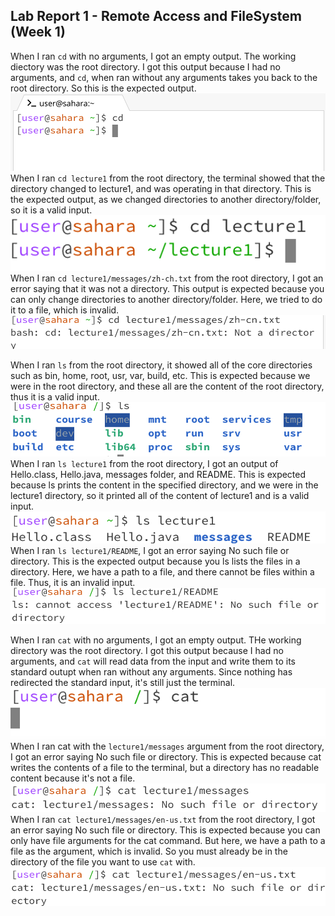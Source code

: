 ## Lab Report 1 - Remote Access and FileSystem (Week 1)

When I ran `cd` with no arguments, I got an empty output. The working diectory was the root directory. I got this output because I had no arguments, and `cd`, when ran without any arguments takes you back to the root directory. So this is the expected output.
![Image](image7.png)
When I ran `cd lecture1` from the root directory, the terminal showed that the directory changed to lecture1, and was operating in that directory. This is the expected output, as we changed directories to another directory/folder, so it is a valid input.
![Image](image8.png)
When I ran `cd lecture1/messages/zh-ch.txt` from the root directory, I got an error saying that it was not a directory. This output is expected because you can only change directories to another directory/folder. Here, we tried to do it to a file, which is invalid.
![Image](image1.png)



When I ran `ls` from the root directory, it showed all of the core directories such as bin, home, root, usr, var, build, etc. This is expected because we were in the root directory, and these all are the content of the root directory, thus it is a valid input. 
![Image](image9.png)
When I ran `ls lecture1` from the root directory, I got an output of Hello.class, Hello.java, messages folder, and README. This is expected because ls prints the content in the specified directory, and we were in the lecture1 directory, so it printed all of the content of lecture1 and is a valid input.
![Image](image6.png)
When I ran `ls lecture1/README`, I got an error saying No such file or directory. This is the expected output because you ls lists the files in a directory. Here, we have a path to a file, and there cannot be files within a file. Thus, it is an invalid input. 
![Image](image5.png)





When I ran `cat` with no arguments, I got an empty output. THe working directory was the root directory. I got this output because I had no arguments, and `cat` will read data from the input and write them to its standard outupt when ran without any arguments. Since nothing has redirected the standard input, it's still just the terminal.
![Image](image3.png)
When I ran cat with the `lecture1/messages` argument from the root directory, I got an error saying No such file or directory. This is expected because cat writes the contents of a file to the terminal, but a directory has no readable content because it's not a file.
![Image](image4.png)
When I ran `cat lecture1/messages/en-us.txt` from the root directory, I got an error saying No such file or directory. This is expected because you can only have file arguments for the cat command. But here, we have a path to a file as the argument, which is invalid. So you must already be in the directory of the file you want to use `cat` with.
![Image](image2.png)
